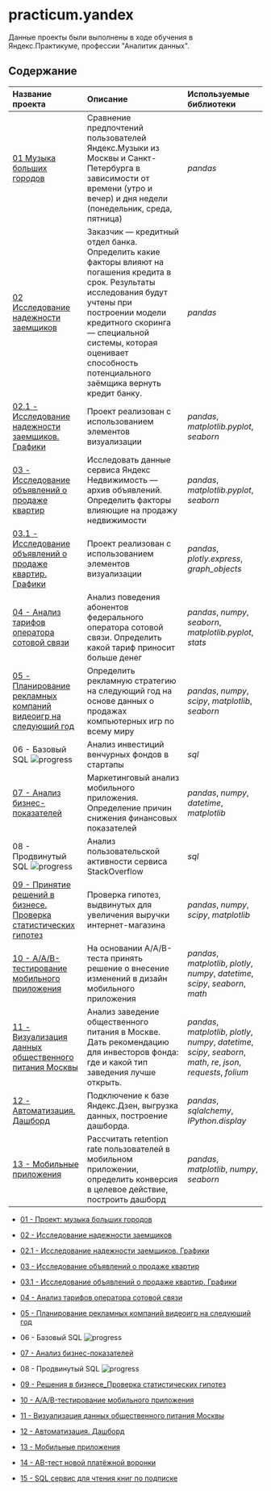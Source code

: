 # practicum.yandex

Данные проекты были выполнены в ходе обучения в Яндекс.Практикуме, профессии "Аналитик данных".

## Содержание

| Название проекта | Описание | Используемые библиотеки | 
| :---------------------- | :---------------------- | :---------------------- |
| [01 Музыка больших городов](01-data-analyst.music) | Сравнение предпочтений пользователей Яндекс.Музыки из Москвы и Санкт-Петербурга в зависимости от времени (утро и вечер) и дня недели (понедельник, среда, пятница)| *pandas* |
| [02 Исследование надежности заемщиков](02-reliability_of_borrowers) | Заказчик — кредитный отдел банка. Определить какие факторы влияют на погашения кредита в срок. Результаты исследования будут учтены при построении модели кредитного скоринга — специальной системы, которая оценивает способность потенциального заёмщика вернуть кредит банку.| *pandas* |
| [02.1 - Исследование надежности заемщиков. Графики](02.1-reliability_of_borrowers) | Проект реализован с использованием элементов визуализации| *pandas*, *matplotlib.pyplot*, *seaborn* |
| [03 - Исследование объявлений о продаже квартир](03_spb_real_estate) | Исследовать данные сервиса Яндекс Недвижимость — архив объявлений. Определить факторы влияющие на продажу недвижимости | *pandas*, *matplotlib.pyplot*, *seaborn* |
| [03.1 - Исследование объявлений о продаже квартир. Графики](03.1_spb_real_estate) | Проект реализован с использованием элементов визуализации | *pandas*, *plotly.express*, *graph_objects* |
| [04 - Анализ тарифов оператора сотовой связи](04_mobile_tariff) | Анализ поведения абонентов федерального оператора сотовой связи. Определить какой тариф приносит больше денег | *pandas*, *numpy*, *seaborn*, *matplotlib.pyplot*, *stats* |
| [05 - Планирование рекламных компаний видеоигр на следующий год](05_video_games) | Определить рекламную стратегию на следующий год на основе данных о продажах компьютерных игр по всему миру | *pandas*, *numpy*, *scipy*, *matplotlib*, *seaborn* |
| 06 - Базовый SQL ![progress](https://img.shields.io/badge/-in%20progress-green) | Анализ инвестиций венчурных фондов в стартапы | *sql* |
| [07 - Анализ бизнес-показателей](07_business_performance) | Маркетинговый анализ мобильного приложения. Определение причин снижения финансовых показателей | *pandas*, *numpy*, *datetime*, *matplotlib* |
| 08 - Продвинутый SQL ![progress](https://img.shields.io/badge/-in%20progress-green) | Анализ пользовательской активности сервиса StackOverflow | *sql* |
| [09 - Принятие решений в бизнесе. Проверка статистических гипотез](09_business_decision_making) | Проверка гипотез, выдвинутых для увеличения выручки интернет-магазина | *pandas*, *numpy*, *scipy*, *matplotlib* |
| [10 - A/A/B-тестирование мобильного приложения](10_AB_test) | На основании A/A/B-теста принять решение о внесение изменений в дизайн мобильного приложения | *pandas*, *matplotlib*, *plotly*, *numpy*, *datetime*, *scipy*, *seaborn*, *math*|
| [11 - Визуализация данных общественного питания Москвы](11_Moscow_places) | Анализ заведение общественного питания в Москве. Дать рекомендацию для инвесторов фонда: где и какой тип заведения лучше открыть. | *pandas*, *matplotlib*, *plotly*, *numpy*, *datetime*, *scipy*, *seaborn*, *math*, *re*, *json*, *requests*, *folium* |
| [12 - Автоматизация. Дашборд](12_Dashboard) | Подключение к базе Яндекс.Дзен, выгрузка данных, построение дашборда. | *pandas*, *sqlalchemy*, *IPython.display* |
| [13 - Мобильные приложения](13_mobile_app) | Рассчитать retention rate пользователей в мобильном приложении, определить конверсия в целевое действие, построить дашборд | *pandas*, *matplotlib*, *numpy*, *seaborn* |


- [01 - Проект: музыка больших городов](https://github.com/vs-gorgan/practicum.yandex/blob/main/01-data-analyst.music/music.md)

- [02 - Исследование надежности заемщиков](https://github.com/vs-gorgan/practicum.yandex/blob/main/02-reliability_of_borrowers/credit.md)

- [02.1 - Исследование надежности заемщиков. Графики](https://github.com/vs-gorgan/practicum.yandex/blob/main/02.1-reliability_of_borrowers/project.md)

- [03 - Исследование объявлений о продаже квартир](https://github.com/vs-gorgan/practicum.yandex/blob/main/03_spb_real_estate/real_estate.md)

- [03.1 - Исследование объявлений о продаже квартир. Графики](https://github.com/vs-gorgan/practicum.yandex/blob/main/03.1_spb_real_estate/project.md)

- [04 - Анализ тарифов оператора сотовой связи](https://github.com/vs-gorgan/practicum.yandex/blob/main/04_mobile_tariff/mobile.md)

- [05 - Планирование рекламных компаний видеоигр на следующий год](https://github.com/vs-gorgan/practicum.yandex/blob/main/05_video_games/project.md)

- 06 - Базовый SQL ![progress](https://img.shields.io/badge/-in%20progress-green)

- [07 - Анализ бизнес-показателей](https://github.com/vs-gorgan/practicum.yandex/blob/main/07_business_performance/project.md)

- 08 - Продвинутый SQL ![progress](https://img.shields.io/badge/-in%20progress-green)

- [09 - Решения в бизнесе_Проверка статистических гипотез](https://github.com/vs-gorgan/practicum.yandex/blob/main/09_business_decision_making/09_AB_test.ipynb)

- [10 - A/A/B-тестирование мобильного приложения](https://github.com/vs-gorgan/practicum.yandex/blob/main/10_AB_test/project.md)

- [11 - Визуализация данных общественного питания Москвы](https://github.com/vs-gorgan/practicum.yandex/blob/main/11_Moscow_places/11_Moscow_places(2).ipynb)

- [12 - Автоматизация. Дашборд](https://github.com/vs-gorgan/practicum.yandex/blob/main/12_Dashboard/project.md)

- [13 - Мобильные приложения](https://github.com/vs-gorgan/practicum.yandex/blob/main/13_mobile_app/13_mobile_app.ipynb)

- [14 - AB-тест новой платёжной воронки](https://github.com/vs-gorgan/practicum.yandex/blob/main/14_AB-test_final/AB-test_final.ipynb)

- [15 - SQL сервис для чтения книг по подписке](https://github.com/vs-gorgan/practicum.yandex/blob/main/15_SQL/15_SQL.ipynb)
